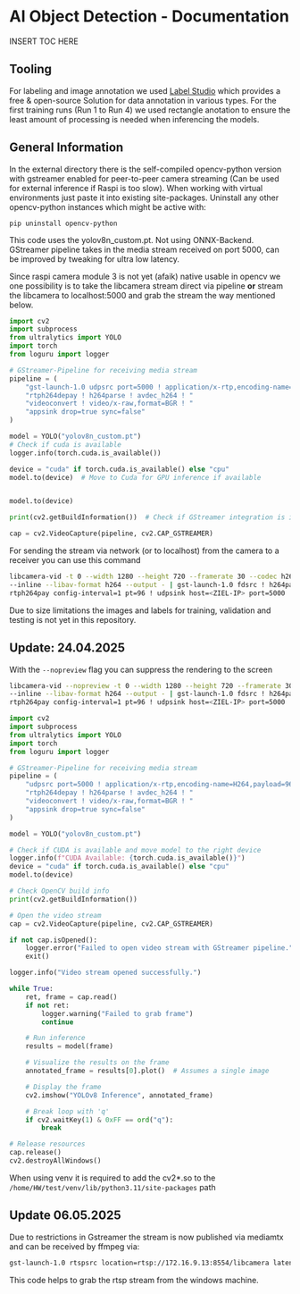 # AI Object Detection - Documentation

<par> INSERT TOC HERE </par>


## Tooling 

For labeling and image annotation we used [Label Studio](https://labelstud.io/) which provides a free & open-source Solution for data annotation in various types. For the first training runs (Run 1 to Run 4) we used rectangle anotation to ensure the least amount of processing is needed when inferencing the models.

## General Information

In the external directory there is the self-compiled opencv-python version with gstreamer enabled for peer-to-peer camera streaming (Can be used for external inference if Raspi is too slow). When working with virtual environments just paste it into existing site-packages. Uninstall any other opencv-python instances which might be active with:

`pip uninstall opencv-python`

This code uses the yolov8n_custom.pt. Not using ONNX-Backend. GStreamer pipeline takes in the media stream received on port 5000, can be improved by tweaking for ultra low latency. 

Since raspi camera module 3 is not yet (afaik) native usable in opencv we one possibility is to take the libcamera stream direct via pipeline **or** stream the libcamera to localhost:5000 and grab the stream the way mentioned below.

```python
import cv2
import subprocess
from ultralytics import YOLO
import torch
from loguru import logger

# GStreamer-Pipeline for receiving media stream
pipeline = (
    "gst-launch-1.0 udpsrc port=5000 ! application/x-rtp,encoding-name=H264,payload=96 ! "
    "rtph264depay ! h264parse ! avdec_h264 ! "
    "videoconvert ! video/x-raw,format=BGR ! "
    "appsink drop=true sync=false"
)

model = YOLO("yolov8n_custom.pt")
# Check if cuda is available
logger.info(torch.cuda.is_available())

device = "cuda" if torch.cuda.is_available() else "cpu"
model.to(device)  # Move to Cuda for GPU inference if available


model.to(device) 

print(cv2.getBuildInformation())  # Check if GStreamer integration is installed in cv2

cap = cv2.VideoCapture(pipeline, cv2.CAP_GSTREAMER)

```

For sending the stream via network (or to localhost) from the camera to a receiver you can use this command 

```bash
libcamera-vid -t 0 --width 1280 --height 720 --framerate 30 --codec h264 \
--inline --libav-format h264 --output - | gst-launch-1.0 fdsrc ! h264parse ! \
rtph264pay config-interval=1 pt=96 ! udpsink host=<ZIEL-IP> port=5000
```

Due to size limitations the images and labels for training, validation and testing is not yet in this repository. 

## Update: 24.04.2025

With the `--nopreview` flag you can suppress the rendering to the screen 

```bash
libcamera-vid --nopreview -t 0 --width 1280 --height 720 --framerate 30 --codec h264 \
--inline --libav-format h264 --output - | gst-launch-1.0 fdsrc ! h264parse ! \
rtph264pay config-interval=1 pt=96 ! udpsink host=<ZIEL-IP> port=5000
```

```python
import cv2
import subprocess
from ultralytics import YOLO
import torch
from loguru import logger

# GStreamer-Pipeline for receiving media stream
pipeline = (
    "udpsrc port=5000 ! application/x-rtp,encoding-name=H264,payload=96 ! "
    "rtph264depay ! h264parse ! avdec_h264 ! "
    "videoconvert ! video/x-raw,format=BGR ! "
    "appsink drop=true sync=false"
)

model = YOLO("yolov8n_custom.pt")

# Check if CUDA is available and move model to the right device
logger.info(f"CUDA Available: {torch.cuda.is_available()}")
device = "cuda" if torch.cuda.is_available() else "cpu"
model.to(device)

# Check OpenCV build info
print(cv2.getBuildInformation())

# Open the video stream
cap = cv2.VideoCapture(pipeline, cv2.CAP_GSTREAMER)

if not cap.isOpened():
    logger.error("Failed to open video stream with GStreamer pipeline.")
    exit()

logger.info("Video stream opened successfully.")

while True:
    ret, frame = cap.read()
    if not ret:
        logger.warning("Failed to grab frame")
        continue

    # Run inference
    results = model(frame)

    # Visualize the results on the frame
    annotated_frame = results[0].plot()  # Assumes a single image

    # Display the frame
    cv2.imshow("YOLOv8 Inference", annotated_frame)

    # Break loop with 'q'
    if cv2.waitKey(1) & 0xFF == ord("q"):
        break

# Release resources
cap.release()
cv2.destroyAllWindows()
```

When using venv it is required to add the cv2*.so to the `/home/HW/test/venv/lib/python3.11/site-packages` path 

## Update 06.05.2025

Due to restrictions in Gstreamer the stream is now published via mediamtx and can be received by ffmpeg via: 

```bash
gst-launch-1.0 rtspsrc location=rtsp://172.16.9.13:8554/libcamera latency=50 protocols=tcp ! decodebin ! autovideosink sync=false
```

This code helps to grab the rtsp stream from the windows machine.



